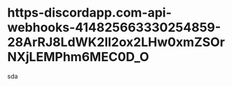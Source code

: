 # https-discordapp.com-api-webhooks-414825663330254859-28ArRJ8LdWK2ll2ox2LHw0xmZSOrNXjLEMPhm6MEC0D_O
sda
